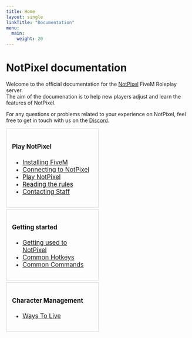 ```yaml
---
title: Home
layout: single
linkTitle: "Documentation"
menu:
  main:
    weight: 20
---
```


NotPixel documentation
===================

Welcome to the official documentation for the [NotPixel][home] FiveM Roleplay server. <br/>
The aim of the documenation is to help new players adjust and learn the features of NotPixel.

For any questions or problems related to your experience on NotPixel, feel free to
get in touch with us on the [Discord][discord].

<div style="font-size: 0;">
  <div style="width: 50%; vertical-align: top; display: inline-block; font-size: 1.05rem; padding-right: 5px;">
    <div style="border: 1px solid lightgray; padding: 15px; margin-bottom: 5px;">
      <h4>Play NotPixel</h4>
      <ul>
        <li><a href="/docs/play-notpixel/installing-fivem">Installing FiveM</a></li>
        <li><a href="/docs/play-notpixel/connect">Connecting to NotPixel</a></li>
        <li><a href="/docs/play-notpixel">Play NotPixel</a></li>
        <li><a href="https://rules.notpixel.com">Reading the rules</a></li>
        <li><a href="/docs/play-notpixel/contact-staff">Contacting Staff</a></li>
      </ul>
    </div>
    <div style="border: 1px solid lightgray; padding: 15px; margin-bottom: 5px;">
      <h4>Getting started</h4>
      <ul>
        <li><a href="/docs/getting-started">Getting used to NotPixel</a></li>
        <li><a href="/docs/getting-started/hotkeys">Common Hotkeys</a></li>
        <li><a href="/docs/getting-started/commands">Common Commands</a></li>
      </ul>
    </div>
    <div style="border: 1px solid lightgray; padding: 15px; margin-bottom: 5px;">
      <h4>Character Management</h4>
      <ul>
        <li><a href="/character-management/ways-of-living">Ways To Live</a></li>
        <!--<li><a href="/scripting-manual/debugging-scripts">Debugging your scripts</a></li>
        <li><a href="/scripting-manual/creating-a-custom-loadscreen">Creating a custom loadscreen</a></li>
        <li><a href="/scripting-manual/working-with-events">Working with events</a></li>
        <li><a href="/scripting-manual/using-nui">Using NUI</a></li> 
        <li><a href="/scripting-manual/using-dui">Using DUI</a></li>
        <li><a href="/scripting-manual/using-scaleform">Using Scaleform</a></li>
        <li><a href="/scripting-manual">Read the full manual</a></li>!-->
      </ul>
    </div>
    <!-- <div style="border: 1px solid lightgray; padding: 15px; margin-bottom: 5px;">
      <h4>Game references</h4>
      <ul>
        <li><a href="/game-references/blips">Blips</a></li>
        <li><a href="/game-references/controls">Controls</a></li>
        <li><a href="/game-references/data-files">Data files</a></li>
        <li><a href="/game-references/gamer-tags">Gamer tags</a></li>
        <li><a href="/game-references/markers">Markers</a></li>
        <li><a href="/game-references/ped-models">Ped models</a></li>
        <li><a href="/game-references">Browse all</a></li>
      </ul>
    </div>
    <div style="border: 1px solid lightgray; padding: 15px; margin-bottom: 5px;">
      <h4>Contributing</h4>
      <ul>
        <li><a href="/contributing/how-you-can-help">How you can help</a></li>
        <li><a href="/developers/">Developer documentation</a></li>
      </ul>
    </div>
  </div>
  <div style="width: 50%; vertical-align: top; display: inline-block; font-size: 1.05rem;">
    <div style="border: 1px solid lightgray; padding: 15px; margin-bottom: 5px;">
      <h4>Scripting reference</h4>
      <ul>
        <li><a href="/scripting-manual/introduction">Introduction</a></li>
        <li><a href="/scripting-reference/resource-manifest/resource-manifest">Resource manifest</a></li>
        <li><a href="https://runtime.NotPixel.net/doc/reference.html" target="_blank">Native functions reference</a></li>
        <li><a href="/scripting-reference/client-functions">Client functions</a></li>
        <li><a href="/scripting-reference/server-functions">Server functions</a></li>
        <!-- <li><a href="/scripting-reference/useful-functions">Useful functions</a></li>
        <li><a href="/scripting-reference/events/client-events">Client events</a></li>
        <li><a href="/scripting-reference/events/server-events">Server events</a></li>
      </ul>
    </div>
    <div style="border: 1px solid lightgray; padding: 15px; margin-bottom: 5px;">
      <h4>Scripting in Lua</h4>
      <ul>
        <li><a href="/scripting-manual/runtimes/lua">Introduction</a></li>
        <li><a href="/scripting-reference/runtimes/lua/client-functions">Client functions</a></li>
        <li><a href="/scripting-reference/runtimes/lua/server-functions">Server functions</a></li>
      </ul>
    </div>
    <div style="border: 1px solid lightgray; padding: 15px; margin-bottom: 5px;">
      <h4>Scripting in JavaScript</h4>
      <ul>
        <li><a href="/scripting-manual/runtimes/javascript">Introduction</a></li>
        <li><a href="/scripting-reference/runtimes/javascript/client-functions">Client functions</a></li>
        <li><a href="/scripting-reference/runtimes/javascript/server-functions">Server functions</a></li>
      </ul>
    </div>
    <div style="border: 1px solid lightgray; padding: 15px; margin-bottom: 5px;">
      <h4>Scripting in C#</h4>
      <ul>
        <li><a href="/scripting-manual/runtimes/csharp">Introduction</a></li>
        <li><a href="/scripting-reference/runtimes/csharp/client-functions">Client functions</a></li>
        <li><a href="/scripting-reference/runtimes/csharp/server-functions">Server functions</a></li>
      </ul>
    </div>
    <div style="border: 1px solid lightgray; padding: 15px; margin-bottom: 5px;">
      <h4>Resources</h4>
      <ul>
        <li><a href="/resources/chat">chat</a></li>
        <li><a href="/resources/loadscreen">loadscreen</a></li>
        <li><a href="/resources/mapmanager">mapmanager</a></li>
        <li><a href="/resources/spawnmanager">spawnmanager</a></li>
        <li><a href="/resources">See all resources</a></li>
      </ul>
    </div>!-->
  </div>
</div>

[home]: https://notpixel.com/
[forum]: https://forum.notpixel.com/
[discord]: https://discord.notpixel.com
